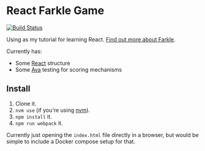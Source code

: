 # React Farkle Game

[![Build Status](https://travis-ci.org/robballou/react-farkle.svg?branch=master)](https://travis-ci.org/robballou/react-farkle)

Using as my tutorial for learning React. [Find out more about Farkle](https://en.wikipedia.org/wiki/Farkle).

Currently has:

* Some [React](https://facebook.github.io/react/) structure
* Some [Ava](https://github.com/avajs/ava) testing for scoring mechanisms

## Install

1. Clone it.
1. `nvm use` (if you're using [nvm](https://github.com/creationix/nvm)).
2. `npm install` it.
3. `npm run webpack` it.

Currently just opening the `index.html` file directly in a browser, but would be
simple to include a Docker compose setup for that.
